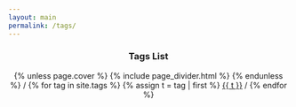 ```yaml
---
layout: main
permalink: /tags/
---
```


<div class="wrapper">
    <center>
    <h3>Tags List</h3>
    {% unless page.cover %} {% include page_divider.html %} {% endunless %}
    /
    {% for tag in site.tags %}
        {% assign t = tag | first %}
        <a class="tag_list" href="/tags/{{ t }}">{{ t }}</a> /
    {% endfor %}
    </center>
</div>